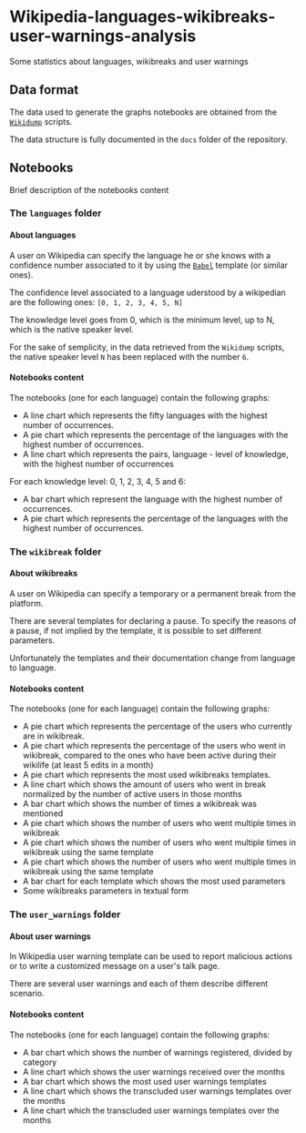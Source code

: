 # Wikipedia-languages-wikibreaks-user-warnings-analysis

Some statistics about languages, wikibreaks and user warnings

## Data format

The data used to generate the graphs notebooks are obtained from the [`Wikidump`](https://github.com/samuelebortolotti/wikidump) scripts.

The data structure is fully documented in the `docs` folder of the repository.

## Notebooks

Brief description of the notebooks content

### The `languages` folder

#### About languages

A user on Wikipedia can specify the language he or she knows with a confidence number associated to it by using the [`Babel`](https://en.wikipedia.org/wiki/Template:Babel) template (or similar ones).

The confidence level associated to a language uderstood by a wikipedian are the following ones: `[0, 1, 2, 3, 4, 5, N]`

The knowledge level goes from 0, which is the minimum level, up to N, which is the native speaker level.

For the sake of semplicity, in the data retrieved from the `Wikidump` scripts, the native speaker level `N` has been replaced with the number `6`. 

#### Notebooks content

The notebooks (one for each language) contain the following graphs:

* A line chart which represents the fifty languages with the highest number of occurrences.
* A pie chart which represents the percentage of the languages with the highest number of occurrences.
* A line chart which represents the pairs, language - level of knowledge, with the highest number of occurrences

For each knowledge level: 0, 1, 2, 3, 4, 5 and 6:

-   A bar chart which represent the language with the highest number of occurrences.
-   A pie chart which represents the percentage of the languages with the highest number of occurrences.

### The `wikibreak` folder

#### About wikibreaks

A user on Wikipedia can specify a temporary or a permanent break from the platform.

There are several templates for declaring a pause. 
To specify the reasons of a pause, if not implied by the template, it is possible to set different parameters.

Unfortunately the templates and their documentation change from language to language.

#### Notebooks content

The notebooks (one for each language) contain the following graphs:

* A pie chart which represents the percentage of the users who currently are in wikibreak.
* A pie chart which represents the percentage of the users who went in wikibreak, compared to the ones who have been active during their wikilife (at least 5 edits in a month)
* A pie chart which represents the most used wikibreaks templates.
* A line chart which shows the amount of users who went in break normalized by the number of active users in those months
* A bar chart which shows the number of times a wikibreak was mentioned
* A pie chart which shows the number of users who went multiple times in wikibreak
* A pie chart which shows the number of users who went multiple times in wikibreak using the same template
* A pie chart which shows the number of users who went multiple times in wikibreak using the same template
* A bar chart for each template which shows the most used parameters
* Some wikibreaks parameters in textual form

### The `user_warnings` folder

#### About user warnings

In Wikipedia user warning template can be used to report malicious actions or to write a customized message on a user's talk page.

There are several user warnings and each of them describe different scenario.

#### Notebooks content

The notebooks (one for each language) contain the following graphs:

* A bar chart which shows the number of warnings registered, divided by category
* A line chart which shows the user warnings received over the months
* A bar chart which shows the most used user warnings templates
* A line chart which shows the transcluded user warnings templates over the months
* A line chart which the transcluded user warnings templates over the months